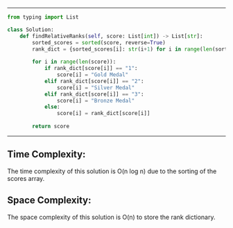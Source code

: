 -------------------------------------------------------------------------------
```python
from typing import List

class Solution:
    def findRelativeRanks(self, score: List[int]) -> List[str]:
        sorted_scores = sorted(score, reverse=True)
        rank_dict = {sorted_scores[i]: str(i+1) for i in range(len(sorted_scores))}
        
        for i in range(len(score)):
            if rank_dict[score[i]] == "1":
                score[i] = "Gold Medal"
            elif rank_dict[score[i]] == "2":
                score[i] = "Silver Medal"
            elif rank_dict[score[i]] == "3":
                score[i] = "Bronze Medal"
            else:
                score[i] = rank_dict[score[i]]
        
        return score
```

-------------------------------------------------------------------------------
## Time Complexity:
The time complexity of this solution is O(n log n) due to the sorting of the scores array.

## Space Complexity:
The space complexity of this solution is O(n) to store the rank dictionary.